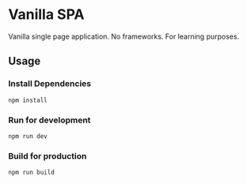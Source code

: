 # Vanilla SPA

Vanilla single page application. No frameworks. For learning purposes.

## Usage

### Install Dependencies

```
npm install
```

### Run for development

```
npm run dev
```

### Build for production

```
npm run build
```
